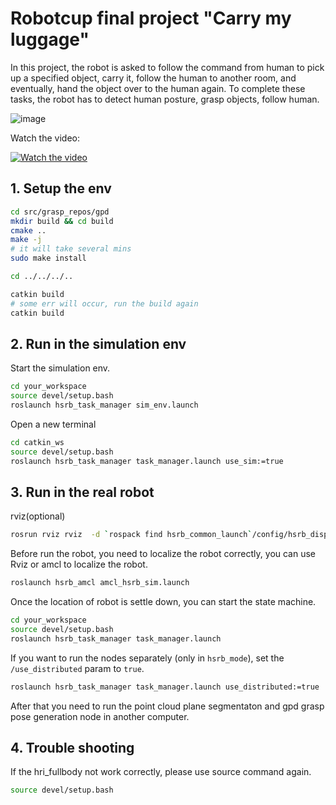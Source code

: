 # Robotcup final project "Carry my luggage"

In this project, the robot is asked
to follow the command from human to pick up
a specified object, carry it, follow the human to
another room, and eventually, hand the object over
to the human again. To complete these tasks, the
robot has to detect human posture, grasp objects,
follow human.


![image](https://user-images.githubusercontent.com/54738414/232415961-cf3f7eb2-f69b-4913-844c-c48c55b65f02.png)

Watch the video:

[![Watch the video](https://i9.ytimg.com/vi_webp/M-j3pvWNksI/mq1.webp?sqp=CKjV1qMG-oaymwEmCMACELQB8quKqQMa8AEB-AH-CYAC0AWKAgwIABABGFggZShAMA8%3D&rs=AOn4CLB8AKelkInYAicwfLljrCPukb485w&retry=4)](https://youtu.be/M-j3pvWNksI)

## 1. Setup the env
```bash
cd src/grasp_repos/gpd
mkdir build && cd build
cmake ..
make -j 
# it will take several mins
sudo make install

cd ../../../..

catkin build
# some err will occur, run the build again
catkin build
```

## 2. Run in the simulation env
Start the simulation env.
```bash
cd your_workspace
source devel/setup.bash
roslaunch hsrb_task_manager sim_env.launch
```

Open a new terminal
```bash
cd catkin_ws
source devel/setup.bash
roslaunch hsrb_task_manager task_manager.launch use_sim:=true
```

## 3. Run in the real robot
rviz(optional)
```bash
rosrun rviz rviz  -d `rospack find hsrb_common_launch`/config/hsrb_display_full_hsrc.rviz
```
Before run the robot, you need to localize the robot correctly, you can use Rviz or amcl to localize the robot.
```bash
roslaunch hsrb_amcl amcl_hsrb_sim.launch
```

Once the location of robot is settle down, you can start the state machine.

```bash
cd your_workspace
source devel/setup.bash 
roslaunch hsrb_task_manager task_manager.launch 
```

If you want to run the nodes separately (only in `hsrb_mode`), set the `/use_distributed` param to `true`.
```bash
roslaunch hsrb_task_manager task_manager.launch use_distributed:=true 
```
After that you need to run the point cloud plane segmentaton and gpd grasp pose generation node in another computer.


## 4. Trouble shooting
If the hri_fullbody not work correctly, please use source command again.
```bash
source devel/setup.bash
```
